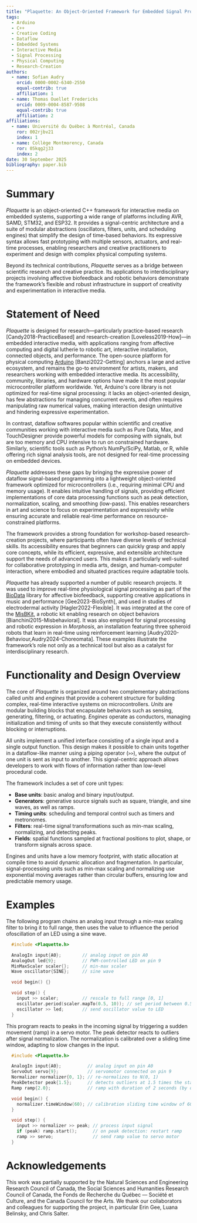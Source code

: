 ```yaml
---
title: "Plaquette: An Object-Oriented Framework for Embedded Signal Processing in Interactive Media"
tags:
  - Arduino
  - C++
  - Creative Coding
  - Dataflow
  - Embedded Systems
  - Interactive Media
  - Signal Processing
  - Physical Computing
  - Research-Creation
authors:
  - name: Sofian Audry
    orcid: 0000-0002-6340-2550
    equal-contrib: true
    affiliation: 1
  - name: Thomas Ouellet Fredericks
    orcid: 0009-0004-8587-9508
    equal-contrib: true
    affiliation: 2
affiliations:
  - name: Université du Québec à Montréal, Canada
    ror: 002rjbv21
    index: 1
  - name: Collège Montmorency, Canada
    ror: 05kqg2j33
    index: 2
date: 30 September 2025
bibliography: paper.bib
---
```


# Summary

*Plaquette* is an object-oriented C++ framework for interactive media on embedded systems, supporting a wide range of platforms including AVR, SAMD, STM32, and ESP32. It provides a signal-centric architecture and a suite of modular abstractions (oscillators, filters, units, and scheduling engines) that simplify the design of time-based behaviors. Its expressive syntax allows fast prototyping with multiple sensors, actuators, and real-time processes, enabling researchers and creative practitioners to experiment and design with complex physical computing systems.

Beyond its technical contributions, *Plaquette* serves as a bridge between scientific research and creative practice. Its applications to interdisciplinary projects involving affective biofeedback and robotic behaviors demonstrate the framework’s flexible and robust infrastructure in support of creativity and experimentation in interactive media.

# Statement of Need

*Plaquette* is designed for research—particularly practice-based research [Candy2018-PracticeBased] and research-creation [Loveless2019-How]—in embedded interactive media, with applications ranging from affective computing and digital lutherie to robotic art, interactive installation, connected objects, and performance. The open-source platform for physical computing [Arduino](https://arduino.cc) [Banzi2022-Getting] anchors a large and active ecosystem, and remains the go-to environment for artists, makers, and researchers working with embedded interactive media. Its accessibility, community, libraries, and hardware options have made it the most popular microcontroller platform worldwide. Yet, Arduino's core library is not optimized for real-time signal processing: it lacks an object-oriented design, has few abstractions for managing concurrent events, and often requires manipulating raw numerical values, making interaction design unintuitive and hindering expressive experimentation.

In contrast, dataflow softwares popular within scientific and creative communities working with interactive media such as Pure Data, Max, and TouchDesigner provide powerful models for composing with signals, but are too memory and CPU intensive to run on constrained hardware. Similarly, scientific tools such as Python’s NumPy/SciPy, Matlab, or R, while offering rich signal analysis tools, are not designed for real-time processing on embedded devices.

*Plaquette* addresses these gaps by bringing the expressive power of dataflow signal-based programming into a lightweight object-oriented framework optimized for microcontrollers (i.e., requiring minimal CPU and memory usage). It enables intuitive handling of signals, providing efficient implementations of core data processing functions such as peak detection, normalization, scaling, and smoothing (low-pass). This enables researchers in art and science to focus on experimentation and expressivity while ensuring accurate and reliable real-time performance on resource-constrained platforms.

The framework provides a strong foundation for workshop-based research-creation projects, where participants often have diverse levels of technical skills. Its accessibility ensures that beginners can quickly grasp and apply core concepts, while its efficient, expressive, and extensible architecture support the needs of advanced users. This makes it particularly well-suited for collaborative prototyping in media arts, design, and human-computer interaction, where embodied and situated practices require adaptable tools.

*Plaquette* has already supported a number of public research projects. It was used to improve real-time physiological signal processing as part of the [BioData](https://github.com/eringee/BioData) library for affective biofeedback, supporting creative applications in music and performance [Gee2023-BioSynth], and used in studies of electrodermal activity [Hagler2022-Flexible]. It was integrated at the core of the [MisBKit](https://misbkit.ensadlab.fr), a robotic kit enabling research on object behaviors [Bianchini2015-Misbehavioral]. It was also employed for signal processing and robotic expression in *Morphosis*, an installation featuring three spheroid robots that learn in real-time using reinforcement learning [Audry2020-Behaviour,Audry2024-Choreomata]. These examples illustrate the framework’s role not only as a technical tool but also as a catalyst for interdisciplinary research.

# Functionality and Design Overview

The core of *Plaquette* is organized around two complementary abstractions called *units* and *engines* that provide a coherent structure for building complex, real-time interactive systems on microcontrollers. *Units* are modular building blocks that encapsulate behaviors such as sensing, generating, filtering, or actuating. *Engines* operate as conductors, managing initialization and timing of units so that they execute consistently without blocking or interruptions.

All units implement a unified interface consisting of a single input and a single output function. This design makes it possible to chain units together in a dataflow-like manner using a piping operator (``>>``), where the output of one unit is sent as input to another. This signal-centric approach allows developers to work with flows of information rather than low-level procedural code.

The framework includes a set of core unit types:
- **Base units**: basic analog and binary input/output.
- **Generators**: generative source signals such as square, triangle, and sine waves, as well as ramps.
- **Timing units**: scheduling and temporal control such as timers and metronomes.
- **Filters**: real-time signal transformations such as min-max scaling, normalizing, and detecting peaks.
- **Fields**: spatial functions sampled at fractional positions to plot, shape, or transform signals across space.

Engines and units have a low memory footprint, with static allocation at compile time to avoid dynamic allocation and fragmentation. In particular, signal-processing units such as min-max scaling and normalizing use exponential moving averages rather than circular buffers, ensuring low and predictable memory usage.

# Examples

The following program chains an analog input through a min-max scaling filter to bring it to full range,
then uses the value to influence the period ofoscillation of an LED using a sine wave.

```cpp
  #include <Plaquette.h>

  AnalogIn input{A0};        // analog input on pin A0
  AnalogOut led{9};          // PWM-controlled LED on pin 9
  MinMaxScaler scaler{};     // min-max scaler
  Wave oscillator{SINE};     // sine wave

  void begin() {}

  void step() {
    input >> scaler;         // rescale to full range [0, 1]
    oscillator.period(scaler.mapTo(0.5, 10)); // set period between 0.5 and 10 seconds
    oscillator >> led;       // send oscillator value to LED
  }
```

This program reacts to peaks in the incoming signal by triggering a sudden movement (ramp) in a servo motor.
The peak detector reacts to outliers after signal normalization. The normalization is calibrated over a
sliding time window, adapting to slow changes in the input.

```cpp
  #include <Plaquette.h>

  AnalogIn input{A0};          // analog input on pin A0
  ServoOut servo{9};           // servomotor connected on pin 9
  Normalizer normalizer{0, 1}; // re-normalizes to N(0, 1)
  PeakDetector peak{1.5};      // detects outliers at 1.5 times the standard deviation
  Ramp ramp{2.0};              // ramp with duration of 2 seconds (by default: ramps from 0 to 1)

  void begin() {
    normalizer.timeWindow(60); // calibration sliding time window of 60 seconds
  }

  void step() {
    input >> normalizer >> peak; // process input signal
    if (peak) ramp.start();      // on peak detection: restart ramp
    ramp >> servo;               // send ramp value to servo motor
  }
```

# Acknowledgements

This work was partially supported by the Natural Sciences and Engineering Research Council of Canada, the Social Sciences and Humanities Research Council of Canada, the Fonds de Recherche du Québec — Société et Culture, and the Canada Council for the Arts. We thank our collaborators and colleagues for supporting the project, in particular Erin Gee, Luana Belinsky, and Chris Salter.
